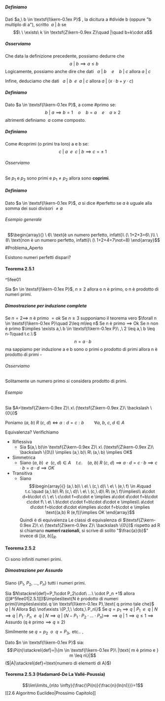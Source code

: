 ##### Definiamo
Dati $a,\ b \in \textsf{I\kern-0.1ex P}$ , la dicitura a #divide b (oppure "b multiplo di a"), scritto $\ a\ |\ b$ se $$\ \ \exists\ k \in \textsf{Z\kern-0.9ex Z}\quad |\quad b=k\cdot a$$
##### Osserviamo
Che data la definizione precedente, possiamo dedurre che $$\ \ a\ |\ b \implies a \leq b$$
Logicamente, possiamo anche dire che dati $\ \ a\ |\ b\quad e\quad b\ |\ c$  allora  $a\ |\ c$

Infine, deduciamo che dati $\ \ a\ |\ b\ \ e\ \ a\ |\ c$  allora  $a\ |\ (x\cdot b + y\cdot c)$

##### Definiamo
Dato $a \in \textsf{I\kern-0.1ex P}$, a come #primo se: $$b\ |\ a \implies b=1\quad o\quad b=a\quad e\quad a \geq 2$$altrimenti definiamo $\ a$  come composto.

##### Definiamo
Come #coprimi (o primi tra loro) a e b se:$$c\ |\ a\ \ e\ \ c\ |\ b \implies c=\pm\ 1$$
###### Osserviamo
Se $p_1$ e $p_2$ sono primi e $p_1 \not= p_2$ allora sono **coprimi**.

##### Definiamo
Dato $a \in \textsf{I\kern-0.1ex P}$, $a$ si dice #perfetto se $a$ è uguale alla somma dei suoi divisori $\not= a$ 

###### Esempio generale
$$\begin{array}{}
\ 6\ \text{è un numero perfetto, infatti}\ (\ 1+2+3=6\ )\\
\ 8\ \text{non è un numero perfetto, infatti}\ (\ 1+2+4=7\not=8)
\end{array}$$
#Problema_Aperto

Esistono numeri perfetti dispari?

#### Teorema 2.5.1 

^5fee01

Sia $n \in \textsf{I\kern-0.1ex P}$, $n \geq 2$ allora o n è primo, o n è prodotto di numeri primi.

##### Dimostrazione per induzione completa
Se $n=2 \implies$ n è primo $= ok$ 
Se $n \geq 3$ supponiamo il teorema vero $\forall n \in \textsf{I\kern-0.1ex P}\quad 2\leq m\leq n$ 
	Se n è primo $\implies$ Ok
	Se n non è primo $\implies \exists a,\ b \in \textsf{I\kern-0.1ex P}\ ,\ 2 \leq a,\ b \leq n-1\quad t.c.\:$$$n = a \cdot b$$
ma sappiamo per induzione a e b sono o primi o prodotto di primi allora n è prodotto di primi $\square$ 
###### Osserviamo
Solitamente un numero primo si considera prodotto di primi.

###### Esempio
Sia $A=\textsf{Z\kern-0.9ex Z}\ x\ (\textsf{Z\kern-0.9ex Z}\ \backslash \{0\})$ 

Poniamo $(a,\ b)\ R\ (c,\ d)\iff a:d=c:b\quad\quad \forall a,\ b,\ c,\ d \in A$

Equivalenza? Verifichiamo
- Riflessiva
	- Sia $(a,\ b)\in \textsf{Z\kern-0.9ex Z}\ x\ (\textsf{Z\kern-0.9ex Z}\ \backslash \{0\}) \implies (a,\ b)\ R\ (a,\ b) \implies OK$
- Simmetrica
	- Siano $(a,\ b)\ \ e\ \ (c,\ d) \in A\quad t.c.\quad (a,\ b)\ R\ (c,\ d)\implies a\cdot d=c\cdot b\implies c\cdot b=a\cdot d\implies OK$
- Transitiva
	- Siano $$\begin{array}{}
	 (a,\ b)\ \ e\ \ (c,\ d)\ \ e\ \ (e,\ f) \in A\quad t.c.\quad (a,\ b)\ R\ (c,\ d)\ \ e\ \ (c,\ d)\ R\ (e,\ f)\implies\\ a\cdot d=b\cdot c\ \ e\ \ c\cdot f=d\cdot e \implies a\cdot d\cdot f=b\cdot c\cdot f\ \ e\ \ b\cdot c\cdot f=b\cdot d\cdot e \implies\\ a\cdot d\cdot f=b\cdot d\cdot e\implies a\cdot f=b\cdot e \implies \text{(a,b) R (e,f)}\implies OK
	 \end{array}$$
Quindi è di equivalenza
Le classi di equivalenza di $\textsf{Z\kern-0.9ex Z}\ x\ (\textsf{Z\kern-0.9ex Z}\ \backslash \{0\})$ rispetto ad R si chiamano **numeri razionali**, si scrive di solito "$\frac{a}{b}$" invece di $[(a,\ b)]_R$.

#### Teorema 2.5.2
Ci sono infiniti numeri primi.

##### Dimostrazione per Assurdo
Siano $\{P_1,\ P_2,\ \dots,\ P_n\}$ tutti i numeri primi.

Sia $N\stackrel{def}=P_1\cdot P_2\cdot\ ...\ \cdot P_n +1$ 
allora ([[#^5fee01|2.5.1]])$\implies\text{N è prodotto di numeri primi}\implies\exists\ q \in \textsf{I\kern-0.1ex P},\text{ q primo tale che}$ $q\ |\ N$
Allora $q\ \not\exists \{P_1,\ \dots,\ P_n\}$
Se $q=p_1\implies q\ |\ P_1\ \ e\ \ q\ |\ N\implies q\ |\ P_1\cdot P_n\ \ e\ \ q\ |\ N\implies q\ |\ (N-P_1\cdot P_2\cdot \dots\cdot P_n)\implies$
$\implies q\ |\ 1\implies q\leq 1\implies \text{Assurdo (q è primo} \implies q\geq2)$  

Similmente
se $q=p_2\ \ o\ \ q=P_3, \text{ etc..}\ _\square$   

Dato $n \in \textsf{I\kern-0.1ex P}$ sia:$$\Pi(n)\stackrel{def}=|\{m \in \textsf{I\kern-0.1ex P}\ |\text{ m è primo e } m \leq n\}|$$
($|A|\stackrel{def}=\text{numero di elementi di A}$)

#### Teorema 2.5.3 (Hadamard-De La Vallé-Poussia)
$$\lim\limits_{n\to \infty}{\frac{\Pi(n)}{\frac{n}{ln(n)}}}=1$$
[[2.6 Algoritmo Euclideo|Prossimo Capitolo]] 